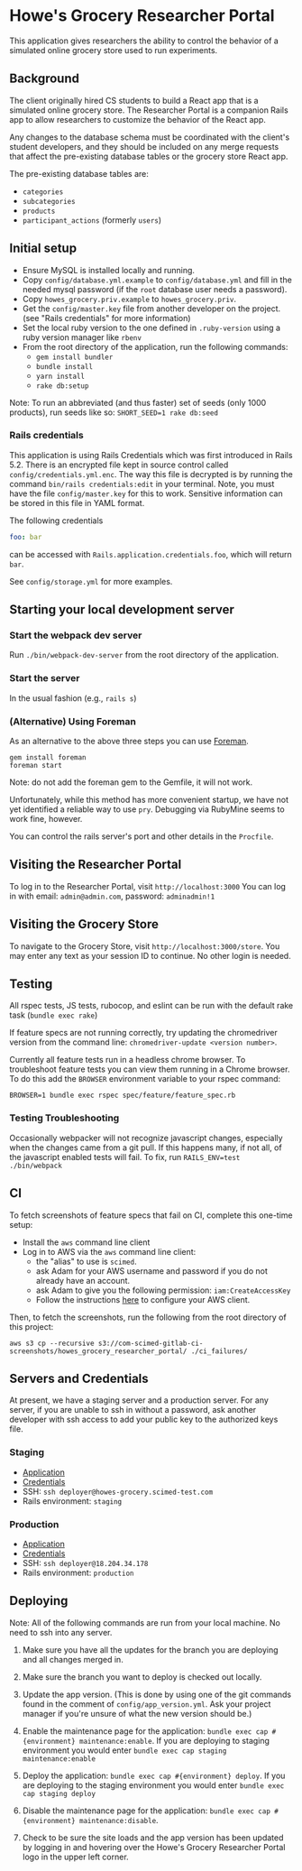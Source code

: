 # Howe's Grocery Researcher Portal

This application gives researchers the ability to control the behavior of a
simulated online grocery store used to run experiments.


## Background

The client originally hired CS students to build a React app that is a simulated
online grocery store. The Researcher Portal is a companion Rails app to allow
researchers to customize the behavior of the React app.

Any changes to the database schema must be coordinated with the
client's student developers, and they should be included on any merge requests
that affect the pre-existing database tables or the grocery store React app.

The pre-existing database tables are:

* `categories`
* `subcategories`
* `products`
* `participant_actions` (formerly `users`)

## Initial setup

* Ensure MySQL is installed locally and running.
* Copy `config/database.yml.example` to `config/database.yml` and fill in the
  needed mysql password (if the `root` database user needs a password).
* Copy `howes_grocery.priv.example` to `howes_grocery.priv`.
* Get the `config/master.key` file from another developer on the project.
  (see "Rails credentials" for more information)
* Set the local ruby version to the one defined in `.ruby-version` using a ruby version manager like `rbenv`
* From the root directory of the application, run the following commands:
  * `gem install bundler`
  * `bundle install`
  * `yarn install`
  * `rake db:setup`

Note: To run an abbreviated (and thus faster) set of seeds (only 1000 products), run seeds like so:
`SHORT_SEED=1 rake db:seed`

### Rails credentials

This application is using Rails Credentials which was first introduced in
Rails 5.2. There is an encrypted file kept in source control called
`config/credentials.yml.enc`. The way this file is decrypted is by running
the command `bin/rails credentials:edit` in your terminal. Note, you must have
the file `config/master.key` for this to work. Sensitive information can be
stored in this file in YAML format.

The following credentials

```yml
foo: bar
```
can be accessed with `Rails.application.credentials.foo`, which will return `bar`.

See `config/storage.yml` for more examples.

## Starting your local development server

### Start the webpack dev server

Run `./bin/webpack-dev-server` from the root directory of the application.

### Start the server

In the usual fashion (e.g., `rails s`)

### (Alternative) Using Foreman

As an alternative to the above three steps you can use
[Foreman](http://ddollar.github.io/foreman/).

```
gem install foreman
foreman start
```

Note: do not add the foreman gem to the Gemfile, it will not work.

Unfortunately, while this method has more convenient startup, we have not yet
identified a reliable way to use `pry`. Debugging via RubyMine seems to work
fine, however.

You can control the rails server's port and other details in the `Procfile`.


## Visiting the Researcher Portal

To log in to the Researcher Portal, visit `http://localhost:3000`
You can log in with email: `admin@admin.com`, password: `adminadmin!1`


## Visiting the Grocery Store

To navigate to the Grocery Store, visit `http://localhost:3000/store`. You may
enter any text as your session ID to continue.  No other login is needed.


## Testing

All rspec tests, JS tests, rubocop, and eslint can be run with the default rake
task (`bundle exec rake`)

If feature specs are not running correctly, try updating the chromedriver
version from the command line: `chromedriver-update <version number>`.

Currently all feature tests run in a headless chrome browser. To troubleshoot feature
tests you can view them running in a Chrome browser. To do this add the `BROWSER` environment
variable to your rspec command:

`BROWSER=1 bundle exec rspec spec/feature/feature_spec.rb`


### Testing Troubleshooting

Occasionally webpacker will not recognize javascript changes, especially when
the changes came from a git pull. If this happens many, if not all, of the
javascript enabled tests will fail.
To fix, run `RAILS_ENV=test ./bin/webpack`


## CI

To fetch screenshots of feature specs that fail on CI, complete this one-time setup:

* Install the `aws` command line client
* Log in to AWS via the `aws` command line client:
  * the "alias" to use is `scimed`.
  * ask Adam for your AWS username and password if you do not already have an account.
  * ask Adam to give you the following permission: `iam:CreateAccessKey`
  * Follow the instructions [here](https://docs.aws.amazon.com/cli/latest/userguide/cli-chap-getting-started.html#cli-quick-configuration) to configure your AWS client.

Then, to fetch the screenshots, run the following from the root directory of this project:

`aws s3 cp --recursive s3://com-scimed-gitlab-ci-screenshots/howes_grocery_researcher_portal/ ./ci_failures/`


## Servers and Credentials

At present, we have a staging server and a production server.  For any server, if you are unable to ssh in without a password, ask another developer with ssh access to add your public key to the authorized keys file.

### Staging

* [Application](https://howes-grocery.scimed-test.com/)
* [Credentials](https://credentials.scimed.local/servers/229)
* SSH: `ssh deployer@howes-grocery.scimed-test.com`
* Rails environment: `staging`

### Production

* [Application](https://18.204.34.178/)
* [Credentials](https://credentials.scimed.local/servers/230)
* SSH: `ssh deployer@18.204.34.178`
* Rails environment: `production`

## Deploying

Note: All of the following commands are run from your local machine. No need to ssh into any server.

1. Make sure you have all the updates for the branch you are deploying and
all changes merged in.

1. Make sure the branch you want to deploy is checked out locally.

1. Update the app version. (This is done by using one of the git commands found in the comment of `config/app_version.yml`. Ask your project manager if you're unsure of what the new version should be.)

1. Enable the maintenance page for the application: `bundle exec cap #{environment} maintenance:enable`. If you are deploying to staging environment you would enter
`bundle exec cap staging maintenance:enable`

1. Deploy the application: `bundle exec cap #{environment} deploy`. If you are
deploying to the staging environment you would enter `bundle exec cap staging deploy`

1. Disable the maintenance page for the application: `bundle exec cap #{environment}
maintenance:disable`.

1. Check to be sure the site loads and the app version has been updated by logging
in and hovering over the Howe's Grocery Researcher Portal logo in the upper left corner.
